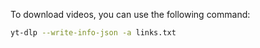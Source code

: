 To download videos, you can use the following command:

```bash
yt-dlp --write-info-json -a links.txt
```